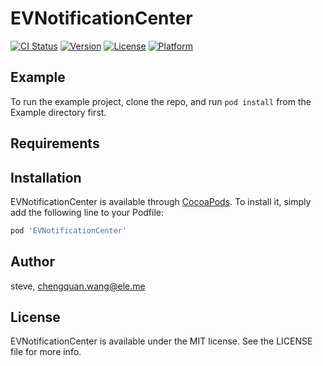 # EVNotificationCenter

[![CI Status](http://img.shields.io/travis/steve/EVNotificationCenter.svg?style=flat)](https://travis-ci.org/steve/EVNotificationCenter)
[![Version](https://img.shields.io/cocoapods/v/EVNotificationCenter.svg?style=flat)](http://cocoapods.org/pods/EVNotificationCenter)
[![License](https://img.shields.io/cocoapods/l/EVNotificationCenter.svg?style=flat)](http://cocoapods.org/pods/EVNotificationCenter)
[![Platform](https://img.shields.io/cocoapods/p/EVNotificationCenter.svg?style=flat)](http://cocoapods.org/pods/EVNotificationCenter)

## Example

To run the example project, clone the repo, and run `pod install` from the Example directory first.

## Requirements

## Installation

EVNotificationCenter is available through [CocoaPods](http://cocoapods.org). To install
it, simply add the following line to your Podfile:

```ruby
pod 'EVNotificationCenter'
```

## Author

steve, chengquan.wang@ele.me

## License

EVNotificationCenter is available under the MIT license. See the LICENSE file for more info.
